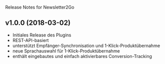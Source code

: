  Release Notes for Newsletter2Go
 
## v1.0.0 (2018-03-02) 
- Initiales Release des Plugins
- REST-API-basiert
- unterstützt  Empfänger-Synchronisation und 1-Klick-Produktübernahme
- neue Sprachauswahl für 1-Klick-Produktübernahme
- enthält eingebautes und einfach aktivierbares Conversion-Tracking